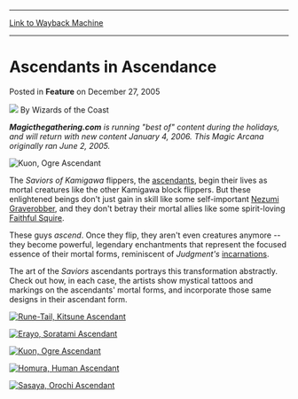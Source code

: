 
---
[Link to Wayback Machine](https://web.archive.org/web/20210919165452/https://magic.wizards.com/en/articles/archive/feature/ascendants-ascendance-2005-12-27)

[_metadata_:wayback_url]:- "https://magic.wizards.com/en/articles/archive/feature/ascendants-ascendance-2005-12-27"
[_metadata_:wayback_raw_url]:- "https://web.archive.org/web/20210919165452id_/https://magic.wizards.com/en/articles/archive/feature/ascendants-ascendance-2005-12-27"
[_metadata_:wayback_capture_timestamp]:- "2021-09-19 16:54:52+00:00"
[_metadata_:publish_date]:- "2005-12-27"
[_metadata_:description]:- "Magicthegathering.com is running `best of` content during the holidays, and will return with new content January 4, 2006. This Magic Arcana originally ran June 2, 2005. The Saviors of Kamigawa flippers, the ascendants, begin their lives as mortal creatures like the other Kamigawa block flippers. But these enlightened beings don't just gain in skill like some self-important"
[_metadata_:generator]:- "Drupal 7 (http://drupal.org)"
---


Ascendants in Ascendance
========================



 Posted in **Feature**
 on December 27, 2005 






![](https://media.magic.wizards.com/styles/auth_small/public/images/person/wizards_author.jpg)
By Wizards of the Coast












***Magicthegathering.com** is running "best of" content during the holidays, and will return with new content January 4, 2006. This Magic Arcana originally ran June 2, 2005.*



![Kuon, Ogre Ascendant](http://gatherer.wizards.com/Handlers/Image.ashx?type=card&name=Kuon%2C+Ogre+Ascendant)

The *Saviors of Kamigawa*  flippers, the [ascendants](http://gatherer.wizards.com/default.asp?first=1&last=100&term=ascendant&Field_Name=on&Field_Rules=on&Field_Type=on&setfilter=SaviorsofKamigawa&colorfilter=All&output=summary&sort=name&x=51&y=17), begin their lives as mortal creatures like the other Kamigawa block flippers. But these enlightened beings don't just gain in skill like some self-important [Nezumi Graverobber](http://gatherer.wizards.com/Pages/Card/Details.aspx?&name=Nezumi%2BGraverobber), and they don't betray their mortal allies like some spirit-loving [Faithful Squire](http://gatherer.wizards.com/Pages/Card/Details.aspx?&name=Faithful%2BSquire).


These guys *ascend*. Once they flip, they aren't even creatures anymore -- they become powerful, legendary enchantments that represent the focused essence of their mortal forms, reminiscent of *Judgment's*  [incarnations](http://gatherer.wizards.com/default.asp?first=1&last=100&term=incarnation&Field_Name=on&Field_Rules=on&Field_Type=on&setfilter=Judgment&colorfilter=All&output=summary&sort=name).


The art of the *Saviors* ascendants portrays this transformation abstractly. Check out how, in each case, the artists show mystical tattoos and markings on the ascendants' mortal forms, and incorporate those same designs in their ascendant form.


[![Rune-Tail, Kitsune Ascendant](https://web.archive.org/web/20120908004542id_/http://www.wizards.com/magic/images/mtgcom/arcana300/AscendantW.jpg)](http://gatherer.wizards.com/Pages/Card/Details.aspx?&name=Rune-Tail%252C%2BKitsune%2BAscendant)


[![Erayo, Soratami Ascendant](https://web.archive.org/web/20120908004542id_/http://www.wizards.com/magic/images/mtgcom/arcana300/AscendantU.jpg)](http://gatherer.wizards.com/Pages/Card/Details.aspx?&name=Erayo%252C%2BSoratami%2BAscendant)


[![Kuon, Ogre Ascendant](https://web.archive.org/web/20120908004542id_/http://www.wizards.com/magic/images/mtgcom/arcana300/AscendantB.jpg)](http://gatherer.wizards.com/Pages/Card/Details.aspx?&name=Kuon%252C%2BOgre%2BAscendant)


[![Homura, Human Ascendant](https://web.archive.org/web/20120908004542id_/http://www.wizards.com/magic/images/mtgcom/arcana300/AscendantR.jpg)](http://gatherer.wizards.com/Pages/Card/Details.aspx?&name=Homura%252C%2BHuman%2BAscendant)


[![Sasaya, Orochi Ascendant](https://web.archive.org/web/20120908004542id_/http://www.wizards.com/magic/images/mtgcom/arcana300/AscendantG.jpg)](http://gatherer.wizards.com/Pages/Card/Details.aspx?&name=Sasaya%252C%2BOrochi%2BAscendant)








